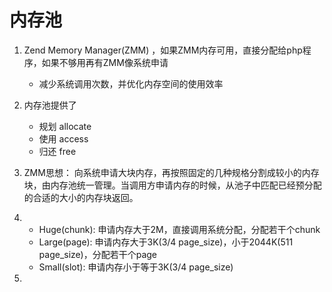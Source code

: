 # 内存池

1. Zend Memory Manager(ZMM) ，如果ZMM内存可用，直接分配给php程序，如果不够用再有ZMM像系统申请
	- 减少系统调用次数，并优化内存空间的使用效率

2. 内存池提供了
	- 规划 allocate
	- 使用 access
	- 归还 free
3. ZMM思想：
	向系统申请大块内存，再按照固定的几种规格分割成较小的内存块，由内存池统一管理。当调用方申请内存的时候，从池子中匹配已经预分配的合适的大小的内存块返回。

4. 
	- Huge(chunk): 申请内存大于2M，直接调用系统分配，分配若干个chunk
	- Large(page): 申请内存大于3K(3/4 page_size)，小于2044K(511 page_size)，分配若干个page
	- Small(slot): 申请内存小于等于3K(3/4 page_size)

5. 